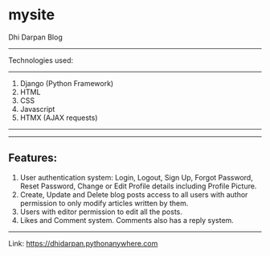 # mysite
 Dhi Darpan Blog
 __________________
 Technologies used: 
 __________________
 1. Django (Python Framework)
 2.  HTML 
 3.  CSS
 4.  Javascript
 5.  HTMX (AJAX requests)
 
 __________________

-------------------
Features:
-------------------

1. User authentication system: Login, Logout, Sign Up, Forgot Password, Reset Password, Change or Edit Profile details including Profile Picture.
2. Create, Update and Delete blog posts access to all users with author permission to only modify articles written by them.
3. Users with editor permission to edit all the posts.
4. Likes and Comment system. Comments also has a reply system.
-------------------

Link: https://dhidarpan.pythonanywhere.com

